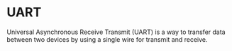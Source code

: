 # UART
Universal Asynchronous Receive Transmit (UART) is a way to transfer data between two devices by using a single wire for transmit and receive.
